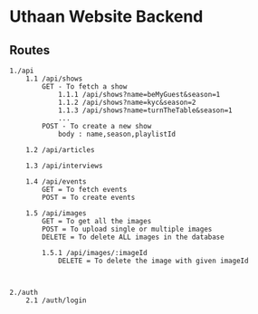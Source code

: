 # Uthaan Website Backend

## Routes
    1./api 
        1.1 /api/shows 
            GET - To fetch a show  
                1.1.1 /api/shows?name=beMyGuest&season=1 
                1.1.2 /api/shows?name=kyc&season=2 
                1.1.3 /api/shows?name=turnTheTable&season=1 
                ...
            POST - To create a new show 
                body : name,season,playlistId

        1.2 /api/articles 

        1.3 /api/interviews  

        1.4 /api/events 
            GET = To fetch events
            POST = To create events
        
        1.5 /api/images
            GET = To get all the images
            POST = To upload single or multiple images
            DELETE = To delete ALL images in the database

            1.5.1 /api/images/:imageId
                DELETE = To delete the image with given imageId
            


    2./auth
        2.1 /auth/login 


